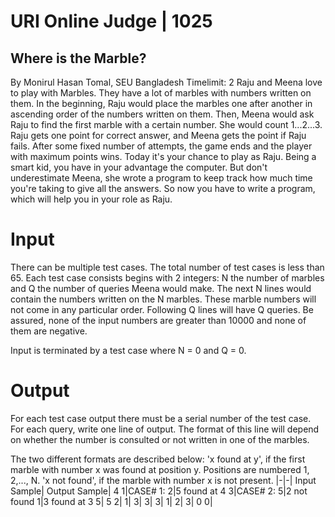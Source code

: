 # URI Online Judge | 1025
## Where is the Marble?
By Monirul Hasan Tomal, SEU   Bangladesh
Timelimit: 2
Raju and Meena love to play with Marbles. They have a lot of marbles with numbers written on them. In the beginning, Raju would place the marbles one after another in ascending order of the numbers written on them. Then, Meena would ask Raju to find the first marble with a certain number. She would count 1...2...3. Raju gets one point for correct answer, and Meena gets the point if Raju fails. After some fixed number of attempts, the game ends and the player with maximum points wins. Today it's your chance to play as Raju. Being a smart kid, you have in your advantage the computer. But don't underestimate Meena, she wrote a program to keep track how much time you're taking to give all the answers. So now you have to write a program, which will help you in your role as Raju.

# Input

There can be multiple test cases. The total number of test cases is less than 65. Each test case consists begins with 2 integers: N the number of marbles and Q the number of queries Meena would make. The next N lines would contain the numbers written on the N marbles. These marble numbers will not come in any particular order. Following Q lines will have Q queries. Be assured, none of the input numbers are greater than 10000 and none of them are negative.

Input is terminated by a test case where N = 0 and Q = 0.

# Output

For each test case output there must be a serial number of the test case. For each query, write one line of output. The format of this line will depend on whether the number is consulted or not written in one of the marbles.

The two different formats are described below:
'x found at y', if the first marble with number x was found at position y. Positions are numbered 1, 2,..., N.
'x not found', if the marble with number x is not present.
|-|-|
Input Sample|	Output Sample|
4 1|CASE# 1:
2|5 found at 4
3|CASE# 2:
5|2 not found
1|3 found at 3
5|
5 2|
1|
3|
3|
3|
1|
2|
3|
0 0|